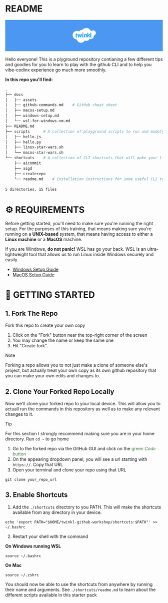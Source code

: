 # README

![Twinkl Banner](./docs/assets/twinkl-banner.png)

Hello everyone! This is a plyground repository contianing a few different tips and goodies for you to learn to play with the github CLI and to help you vibe-codinx experience go much more smoothly.

**In this repo you'll find:**

```bash
.
├── docs
│   ├── assets
│   ├── github-commands.md    # GitHub cheat sheet
│   ├── macos-setup.md        
│   ├── windows-setup.md
│   └── wsl-for-windows-vm.md
├── README.md
├── scripts      # A collection of playground scripts to run and modofy as you please
│   ├── hello.js
│   ├── hello.py
│   ├── linux-star-wars.sh
│   └── macos-star-wars.sh
└── shortcuts    # A collection of CLI shortcuts that will make your life easier
    ├── aicommit
    ├── aigd
    ├── createrepo
    └── readme.md    # Installation instructions for some useful CLI tools and utilities

5 directories, 15 files
```

# ⚙️  REQUIREMENTS

Before getting started, you'll need to make sure you're running the right setup. For the purposes of this training, that means making sure you're running on a **UNIX-based** system, that means having access to either a **Linux machine** or a **MacOS** machine.

If you are Windows, **do not panic!** WSL has go your back. WSL is an ultra-lightweight tool that allows us to run Linux inside Windows securely and easily.

- [Windows Setup Guide](./docs/windows-setup.md)
- [MacOS Setup Guide](./docs/macos-setup.md)


# 🧪 GETTING STARTED

## 1. Fork The Repo

Fork this repo to create your own copy

1. Click on the "Fork" button near the top-right corner of the screen
2. You may change the name or keep the same one
3. Hit "Create fork"

> [!NOTE]
> Forking a repo allows you to not just make a clone of someone else's project, but actually treat your own copy as its own github repository that you can make your own edits and changes to.

## 2. Clone Your Forked Repo Locally

Now we'll clone your forked repo to your local device. This will allow you to actuall run the commands in this repository as well as to make any relevant changes to it.

> [!TIP]
> For this section I strongly recommend making sure you are in your home directory.
> Run `cd ~` to go home

1. Go to the forked repo via the GitHub GUI and click on the <span style="color:#3E7F41">green _Code_ button</span>
2. On the appearing dropdown panel, you will see a url starting with `https://`. Copy that URL
3. Open your terminal and clone your repo using that URL

```
git clone your_repo_url
```

## 3. Enable Shortcuts

1. Add the `./shortcuts` directory to you PATH. This will make the shortcuts available from any directory in your device.

```
echo 'export PATH="$HOME/twinkl-github-workshop/shortcuts:$PATH"' >> ~/.bashrc
```

2. Restart your shell with the command

**On Windows running WSL** 

```
source ~/.bashrc
```

**On Mac**

```
source ~/.zshrc
```

You should now be able to use the shortcuts from anywhere by running their name and arguments. See `./shortcuts/readme.md` to learn about the different scripts available in this starter pack

